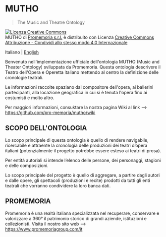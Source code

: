 MUTHO
===

> The Music and Theatre Ontology
  
   <a rel="license" href="http://creativecommons.org/licenses/by-sa/4.0/"><img alt="Licenza Creative Commons" style="border-width:0" src="https://i.creativecommons.org/l/by-sa/4.0/88x31.png" /></a><br /><span xmlns:dct="http://purl.org/dc/terms/" href="http://purl.org/dc/dcmitype/Text" property="dct:title" rel="dct:type">MUTHO</span> di <a xmlns:cc="http://creativecommons.org/ns#" href="https://github.com/pro-memoria/mutho" property="cc:attributionName" rel="cc:attributionURL">Promemoria s.r.l.</a> è distribuito con Licenza <a rel="license" href="http://creativecommons.org/licenses/by-sa/4.0/">Creative Commons Attribuzione - Condividi allo stesso modo 4.0 Internazionale</a>
</h4>


Italiano | [English](README_EN.md)

Benvenuto nell'implementazione ufficiale dell'ontologia MUTHO (Music and Theater Ontology) sviluppata da Promemoria.
Questa ontologia descrivere il Teatro dell'Opera e Operetta italiano mettendo al centro la definizione delle cronologie teatrali.

Le informazioni raccolte spaziano dal compositore dell'opera, ai ballerini partecipanti, alla locazione geografica in cui si è tenuta l'opera fino ai costumisti e molto altro.

Per maggiori informazioni, consuktare la nostra pagina Wiki al link --> https://github.com/pro-memoria/mutho/wiki

## SCOPO DELL'ONTOLOGIA

Lo scopo principale di questa ontologia è quello di rendere navigabile, ricercabile e attraente la cronologia delle produzioni dei teatri d’opera italiani (potenzialmente il progetto potrebbe essere esteso ai teatri di prosa).

Per entità autoriali si intende l’elenco delle persone, dei personaggi, stagioni e delle composizioni.

Lo scopo principale del progetto è quello di aggregare, a partire dagli autori e dalle opere, gli spettacoli (produzioni e recite) prodotti da tutti gli enti teatrali che vorranno condividere la loro banca dati. 


## PROMEMORIA 

Promemoria è una realtà italiana specializzata nel recuperare, conservare e valorizzare a 360° il patrimonio storico di grandi aziende, istituzioni e collezionisti.
Visita il nostro sito web --> https://www.promemoriagroup.com/it

